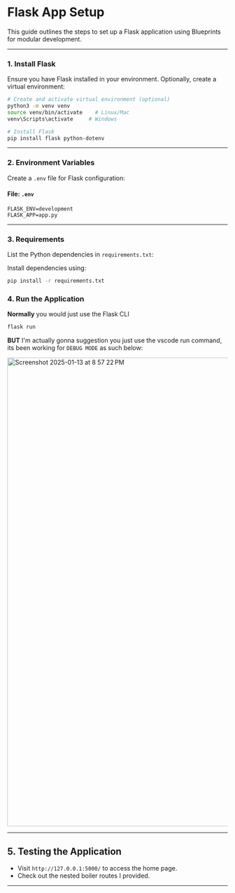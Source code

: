 # Flask App Setup

This guide outlines the steps to set up a Flask application using Blueprints for modular development.

---

### 1. Install Flask

Ensure you have Flask installed in your environment. Optionally, create a virtual environment:

```bash
# Create and activate virtual environment (optional)
python3 -m venv venv
source venv/bin/activate    # Linux/Mac
venv\Scripts\activate     # Windows

# Install Flask
pip install flask python-dotenv
```

---

### 2. Environment Variables

Create a `.env` file for Flask configuration:

#### File: `.env`

```env
FLASK_ENV=development
FLASK_APP=app.py
```

---

### 3. Requirements

List the Python dependencies in `requirements.txt`:

Install dependencies using:

```bash
pip install -r requirements.txt
```

### 4. Run the Application

**Normally** you would just use the Flask CLI

```bash
flask run
```
**BUT** I'm actually gonna suggestion you just use the vscode run command, its been working for `DEBUG MODE` as such below:

<img width="1069" alt="Screenshot 2025-01-13 at 8 57 22 PM" src="https://github.com/user-attachments/assets/5854954e-7261-4356-9bd2-87e2d5c67b78" />

---

## 5. Testing the Application

- Visit `http://127.0.0.1:5000/` to access the home page.
- Check out the nested boiler routes I provided.

---

